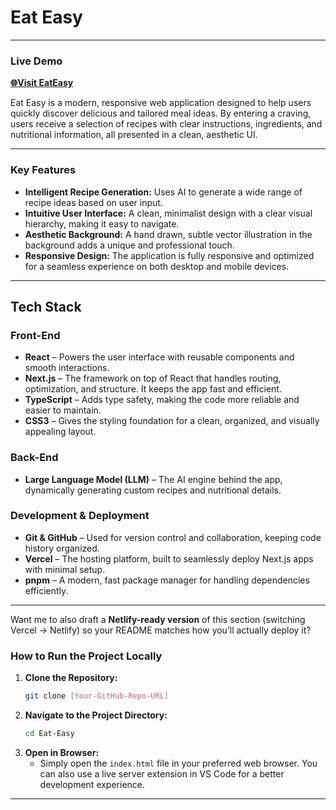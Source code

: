 # Eat Easy 

---

### **Live Demo**

[**🌐Visit EatEasy**](https://v0-no-content-seven-puce.vercel.app/)

Eat Easy is a modern, responsive web application designed to help users quickly discover delicious and tailored meal ideas. By  entering a craving, users receive a selection of recipes with clear instructions, ingredients, and nutritional information, all presented in a clean, aesthetic UI.

---

### **Key Features**

* **Intelligent Recipe Generation:** Uses AI to generate a wide range of recipe ideas based on user input.
* **Intuitive User Interface:** A clean, minimalist design with a clear visual hierarchy, making it easy to navigate.
* **Aesthetic Background:** A hand drawn, subtle vector illustration in the background adds a unique and professional touch.
* **Responsive Design:** The application is fully responsive and optimized for a seamless experience on both desktop and mobile devices.

---

## **Tech Stack**

### **Front-End**

* **React** – Powers the user interface with reusable components and smooth interactions.
* **Next.js** – The framework on top of React that handles routing, optimization, and structure. It keeps the app fast and efficient.
* **TypeScript** – Adds type safety, making the code more reliable and easier to maintain.
* **CSS3** – Gives the styling foundation for a clean, organized, and visually appealing layout.

### **Back-End**

* **Large Language Model (LLM)** – The AI engine behind the app, dynamically generating custom recipes and nutritional details.

### **Development & Deployment**

* **Git & GitHub** – Used for version control and collaboration, keeping code history organized.
* **Vercel** – The hosting platform, built to seamlessly deploy Next.js apps with minimal setup.
* **pnpm** – A modern, fast package manager for handling dependencies efficiently.

---

Want me to also draft a **Netlify-ready version** of this section (switching Vercel → Netlify) so your README matches how you’ll actually deploy it?


### **How to Run the Project Locally**

1.  **Clone the Repository:**
    ```bash
    git clone [Your-GitHub-Repo-URL]
    ```
2.  **Navigate to the Project Directory:**
    ```bash
    cd Eat-Easy
    ```
3.  **Open in Browser:**
    * Simply open the `index.html` file in your preferred web browser. You can also use a live server extension in VS Code for a better development experience.

---
